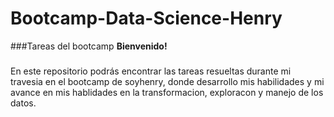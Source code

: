 # Bootcamp-Data-Science-Henry
###Tareas del bootcamp 
**Bienvenido!**
###
En este repositorio podrás encontrar las tareas resueltas durante mi travesia en el bootcamp de soyhenry, donde desarrollo mis habilidades y mi avance en mis hablidades en la transformacion, exploracon y manejo de los datos.
